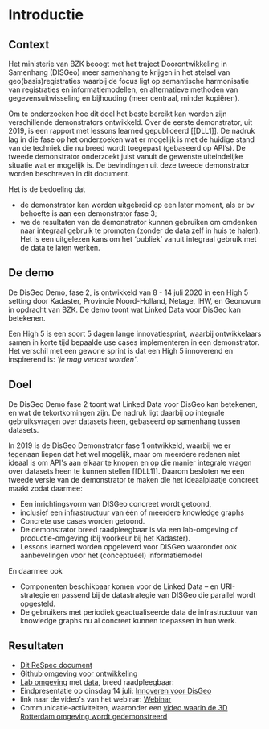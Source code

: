 # Introductie

## Context

Het ministerie van BZK beoogt met het traject Doorontwikkeling in Samenhang (DISGeo) meer samenhang te krijgen in het stelsel van geo(basis)registraties waarbij de focus ligt op semantische harmonisatie van registraties en informatiemodellen, en alternatieve methoden van gegevensuitwisseling en bijhouding (meer centraal, minder kopiëren). 

Om te onderzoeken hoe dit doel het beste bereikt kan worden zijn verschillende demonstrators ontwikkeld. Over de eerste demonstrator, uit 2019, is een rapport met lessons learned gepubliceerd [[DLL1]]. De nadruk lag in die fase op het onderzoeken wat er mogelijk is met de huidige stand van de techniek die nu breed wordt toegepast (gebaseerd op API’s). De tweede demonstrator onderzoekt juist vanuit de gewenste uiteindelijke situatie wat er mogelijk is. De bevindingen uit deze tweede demonstrator worden beschreven in dit document.

Het is de bedoeling dat
- de demonstrator kan worden uitgebreid op een later moment, als er bv behoefte is aan een demonstrator fase 3;
- we de resultaten van de demonstrator kunnen gebruiken om omdenken naar integraal gebruik te promoten (zonder de data zelf in huis te halen). Het is een uitgelezen kans om het ‘publiek’ vanuit integraal gebruik met de data te laten werken. 

## De demo

De DisGeo Demo, fase 2, is ontwikkeld van 8 - 14 juli 2020 in een High 5 setting door Kadaster, Provincie Noord-Holland, Netage, IHW, en Geonovum in opdracht van BZK. De demo toont wat Linked Data voor DisGeo kan betekenen.

Een High 5 is een soort 5 dagen lange innovatiesprint, waarbij ontwikkelaars samen in korte tijd bepaalde use cases implementeren in een demonstrator. Het verschil met een gewone sprint is dat een High 5 innoverend en inspirerend is: *'je mag verrast worden'*.  

## Doel
De DisGeo Demo fase 2 toont wat Linked Data voor DisGeo kan betekenen, en wat de tekortkomingen zijn. De nadruk ligt daarbij op integrale gebruiksvragen over datasets heen, gebaseerd op samenhang tussen datasets.

In 2019 is de DisGeo Demonstrator fase 1 ontwikkeld, waarbij we er tegenaan liepen dat het wel mogelijk, maar om meerdere redenen niet ideaal is om API's aan elkaar te knopen en op die manier integrale vragen over datasets heen te kunnen stellen [[DLL1]]. Daarom besloten we een tweede versie van de demonstrator te maken die het ideaalplaatje concreet maakt zodat daarmee:
- Een inrichtingsvorm van DISGeo concreet wordt getoond, 
- inclusief een infrastructuur van één of meerdere knowledge graphs 
- Concrete use cases worden getoond. 
- De demonstrator breed raadpleegbaar is via een lab-omgeving of productie-omgeving (bij voorkeur bij het Kadaster).
- Lessons learned worden opgeleverd voor DISGeo waaronder ook aanbevelingen voor het (conceptueel) informatiemodel

En daarmee ook
- Componenten beschikbaar komen voor de Linked Data – en URI-strategie en passend bij de datastrategie van DISGeo die parallel wordt opgesteld.
- De gebruikers met periodiek geactualiseerde data de infrastructuur van knowledge graphs nu al concreet kunnen toepassen in hun werk. 

## Resultaten

- [Dit ReSpec document](https://geonovum.github.io/disgeo-demo2)
- [Github omgeving voor ontwikkeling](https://github.com/Geonovum/disgeo-demo-2)
- [Lab omgeving](https://labs.kadaster.nl/cases/disgeo-high5) met [data](https://data.labs.kadaster.nl/disgeo/), breed raadpleegbaar: 
- Eindpresentatie op dinsdag 14 juli: [Innoveren voor DisGeo](https://www.eventbrite.com/e/innoveren-voor-disgeo-eindpresentatie-innovatiesprint-tickets-111946306416)
- link naar de video's van het webinar: [Webinar](https://www.geonovum.nl/themas/linked-data/webinar-dis-geo)
- Communicatie-activiteiten, waaronder een [video waarin de 3D Rotterdam omgeving wordt gedemonstreerd](https://labs.kadaster.nl/assets/videos/disgeo.mp4)
